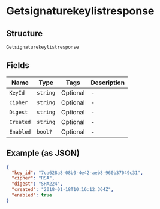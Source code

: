 
# Getsignaturekeylistresponse

## Structure

`Getsignaturekeylistresponse`

## Fields

| Name | Type | Tags | Description |
|  --- | --- | --- | --- |
| `KeyId` | `string` | Optional | - |
| `Cipher` | `string` | Optional | - |
| `Digest` | `string` | Optional | - |
| `Created` | `string` | Optional | - |
| `Enabled` | `bool?` | Optional | - |

## Example (as JSON)

```json
{
  "key_id": "7ca628a8-08b0-4e42-aeb8-960b37049c31",
  "cipher": "RSA",
  "digest": "SHA224",
  "created": "2018-01-18T10:16:12.364Z",
  "enabled": true
}
```

